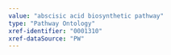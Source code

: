 ```yaml
---
value: "abscisic acid biosynthetic pathway"
type: "Pathway Ontology"
xref-identifier: "0001310"
xref-dataSource: "PW"
---
```

